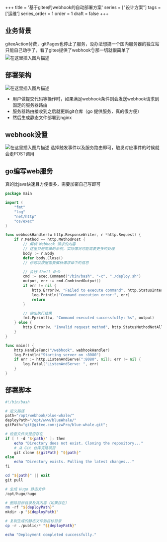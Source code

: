 +++
title = '基于gitee的webhook的自动部署方案'
series = ["设计方案"]
tags = ['运维']
series_order = 1
order = 1
draft = false
+++
## 业务背景
giteeAction付费，gitPages也停止了服务，没办法想搞一个国内服务器的独立站只能自己动手了，看了gitee提供了webhook👌那一切就很简单了
![在这里插入图片描述](cicd/giteeHookPage.png)

## 部署架构
![在这里插入图片描述](cicd/webHookDeploy.jpg)
- 用户做提交代码等操作时，如果满足webhook条件则会发送webhook请求到固定的服务器路由
- 服务器路由接收到之后就更新git仓库（go 提供服务，真的很方便）
- 然后生成静态文件部署到nginx

## webhook设置
![在这里插入图片描述](cicd/giteeHookDetail.png)
选择触发事件以及服务路由即可，触发对应事件的时候就会走POST调用

## go编写web服务
真的比java快速且方便很多，需要加密自己写即可
```go
package main

import (
    "fmt"
    "log"
    "net/http"
    "os/exec"
)

func webhookHandler(w http.ResponseWriter, r *http.Request) {
    if r.Method == http.MethodPost {
        // 解析 Webhook 请求的内容
        // 这里只是简单的示例，实际情况可能需要更多的处理
        body := r.Body
        defer body.Close()
        // 你可以根据需要解析请求体中的信息

        // 执行 Shell 命令
        cmd := exec.Command("/bin/bash", "-c", "./deploy.sh")
        output, err := cmd.CombinedOutput()
        if err != nil {
            http.Error(w, "Failed to execute command", http.StatusInternalServerError)
            log.Println("Command execution error:", err)
            return
        }

        // 输出执行结果
        fmt.Fprintf(w, "Command executed successfully: %s", output)
    } else {
        http.Error(w, "Invalid request method", http.StatusMethodNotAllowed)
    }
}

func main() {
    http.HandleFunc("/webhook", webhookHandler)
    log.Println("Starting server on :8080")
    if err := http.ListenAndServe(":8080", nil); err != nil {
        log.Fatal("ListenAndServe: ", err)
    }
}
```

## 部署脚本

```powershell
#!/bin/bash

# 定义路径
path="/opt/webhook/blue-whale/"
deployPath="/opt/www/blueWhale/"
gitPath="git@gitee.com:jzwPro/blue-whale.git";

# 检查文件夹是否存在
if [ ! -d "${path}" ]; then
    echo "Directory does not exist. Cloning the repository..."
    # 从 Git 仓库克隆项目
    git clone ${gitPath} "${path}"
else
    echo "Directory exists. Pulling the latest changes..."
fi

cd "${path}" || exit
git pull

# 生成 Hugo 静态文件
/opt/hugo/hugo

# 删除目标目录及其内容（如果存在）
rm -rf "${deployPath}"
mkdir -p "${deployPath}"

# 复制生成的静态文件到目标目录
cp -r ./public/* "${deployPath}"

echo "Deployment completed successfully."
```